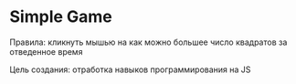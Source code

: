 # Simple Game </br>

Правила: кликнуть мышью на как можно большее число квадратов за отведенное время </br>

Цель создания: отработка навыков программирования на JS </br>
